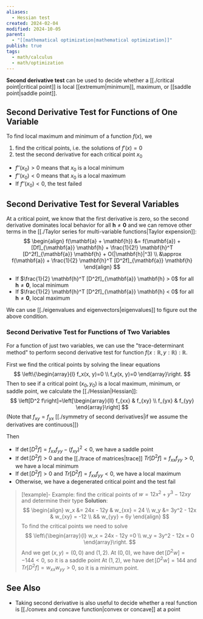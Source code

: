 ```yaml
---
aliases:
  - Hessian test
created: 2024-02-04
modified: 2024-10-05
parent:
  - "[[mathematical optimization|mathematical optimization]]"
publish: true
tags:
  - math/calculus
  - math/optimization
---
```

**Second derivative test** can be used to decide whether a [[./critical point|critical point]] is local [[extremum|minimum]], maximum, or [[saddle point|saddle point]].

## Second Derivative Test for Functions of One Variable
To find local maximum and minimum of a function $f(x)$, we
1. find the critical points, i.e. the solutions of $f'(x) = 0$
2. test the second derivative for each critical point $x_0$
  - $f''(x_0) > 0$ means that $x_0$ is a local minimum
  - $f''(x_0) < 0$ means that $x_0$ is a local maximum
  - If $f''(x_0) < 0$, the test failed

## Second Derivative Test for Several Variables
At a critical point, we know that the first derivative is zero, so the second derivative dominates local behavior for all $\mathbf{h} \neq \mathbf{0}$ and we can remove other terms in the [[./Taylor series for multi-variable functions|Taylor expension]]:
$$
\begin{align}
f(\mathbf{a} + \mathbf{h}) &= f(\mathbf{a}) + [Df]_{\mathbf{a}} \mathbf{h} + \frac{1}{2!} \mathbf{h}^T [D^2f]_{\mathbf{a}} \mathbf{h} + O(|\mathbf{h}|^3)  \\
 &\approx f(\mathbf{a}) + \frac{1}{2} \mathbf{h}^T [D^2f]_{\mathbf{a}} \mathbf{h}
\end{align}
$$
- If $\frac{1}{2} \mathbf{h}^T [D^2f]_{\mathbf{a}} \mathbf{h} > 0$ for all $\mathbf{h} \neq \mathbf{0}$, local minimum
- If $\frac{1}{2} \mathbf{h}^T [D^2f]_{\mathbf{a}} \mathbf{h} < 0$ for all $\mathbf{h} \neq \mathbf{0}$, local maximum

We can use [[./eigenvalues and eigenvectors|eigenvalues]] to figure out the above condition.

### Second Derivative Test for Functions of Two Variables
For a function of just two variables, we can use the "trace-determinant method" to perform second derivative test for function $f(x: \mathbb{R}, y: \mathbb{R}): \mathbb{R}$.

First we find the critical points by solving the linear equations
$$
\left\{\begin{array}{l}
f_x(x, y)=0 \\
f_y(x, y)=0
\end{array}\right.
$$
Then to see if a critical point $(x_0, y_0)$ is a local maximum, minimum, or saddle point, we calculate the [[./Hessian|Hessian]]:
$$
\left[D^2 f\right]=\left[\begin{array}{ll}
f_{xx} & f_{xy} \\
f_{yx} & f_{yy}
\end{array}\right]
$$
(Note that $f_{xy} = f_{yx}$ [[./symmetry of second derivatives|if we assume the derivatives are continuous]])

Then
- If $\det \left[D^2 f\right] = f_{xx}f_{yy} - (f_{xy})^2 < 0$, we have a saddle point
- If $\det \left[D^2 f\right] > 0$ and the [[./trace of matrices|trace]] $Tr \left[D^2 f\right] = f_{xx} f_{yy} > 0$, we have a local minimum
- If $\det \left[D^2 f\right] > 0$ and $Tr \left[D^2 f\right] = f_{xx} f_{yy} < 0$, we have a local maximum
- Otherwise, we have a degenerated critical point and the test fail

> [!example]- Example: find the critical points of $w = 12x^2 + y^3 - 12xy$ and determine their type
> **Solution**:
> $$
> \begin{align}
> w_x &= 24x - 12y & w_{xx} = 24 \\
> w_y &= 3y^2 - 12x & w_{xy} = -12 \\
> && w_{yy} = 6y
> \end{align}
> $$
> To find the critical points we need to solve
> $$
> \left\{\begin{array}{l}
> w_x = 24x - 12y =0 \\
> w_y = 3y^2 - 12x = 0
> \end{array}\right.
> $$
> And we get $(x, y) = (0, 0)$ and $(1, 2)$.
> At $(0, 0)$, we have $\det \left[D^2 w\right] = -144 < 0$, so it is a saddle point
> At $(1, 2)$, we have $\det \left[D^2 w\right] = 144$ and $Tr \left[D^2 f\right] = w_{xx} w_{yy} > 0$, so it is a minimum point.

## See Also
- Taking second derivative is also useful to decide whether a real function is [[./convex and concave function|convex or concave]] at a point